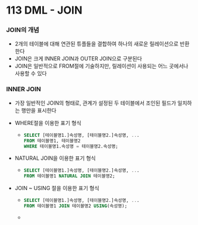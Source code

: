 # 113 DML - JOIN

### JOIN의 개념

- 2개의 테이블에 대해 연관된 튜플들을 결합하여 하나의 새로운 릴레이션으로 반환한다
- JOIN은 크게 INNER JOIN과 OUTER JOIN으로 구분된다
- JOIN은 일반적으로 FROM절에 기술하지만, 릴레이션이 사용되는 어느 곳에서나 사용할 수 있다



### INNER JOIN

- 가장 일반적인 JOIN의 형태로, 관계가 설정된 두 테이블에서 조인된 필드가 일치하는 행만을 표시한다

- WHERE절을 이용한 표기 형식

  - ```SQL
    SELECT [테이블명1.]속성명, [테이블명2.]속성명, ...
    FROM 테이블명1, 테이블명2
    WHERE 테이블명1.속성명 = 테이블명2.속성명;
    ```

- NATURAL JOIN을 이용한 표기 형식

  - ```SQL
    SELECT [테이블명1.]속성명, [테이블명2.]속성명, ...
    FROM 테이블명1 NATURAL JOIN 테이블명2;
    ```

- JOIN ~ USING 절을 이용한 표기 형식

  - ```SQL
    SELECT [테이블명1.]속성명, [테이블명2.]속성명, ...
    FROM 테이블명1 JOIN 테이블명2 USING(속성명);
    ```

  - 